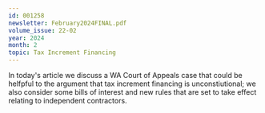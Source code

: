 ```yaml
---
id: 001258
newsletter: February2024FINAL.pdf
volume_issue: 22-02
year: 2024
month: 2
topic: Tax Increment Financing
---
```


In today's article we discuss a WA Court of Appeals case that could be helfpful to the argument that tax increment financing is unconstiutional; we also consider some bills of interest and new rules that are set to take effect relating to independent contractors.